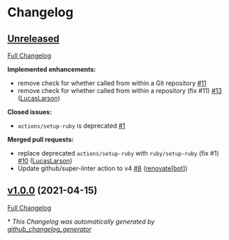 # Changelog

## [Unreleased](https://github.com/LucasLarson/git-default-branch/tree/HEAD)

[Full Changelog](https://github.com/LucasLarson/git-default-branch/compare/v1.0.0...HEAD)

**Implemented enhancements:**

- remove check for whether called from within a Git repository [\#11](https://github.com/LucasLarson/git-default-branch/issues/11)
- remove check for whether called from within a repository \(fix \#11\) [\#13](https://github.com/LucasLarson/git-default-branch/pull/13) ([LucasLarson](https://github.com/LucasLarson))

**Closed issues:**

- `actions/setup-ruby` is deprecated [\#1](https://github.com/LucasLarson/git-default-branch/issues/1)

**Merged pull requests:**

- replace deprecated `actions/setup-ruby` with `ruby/setup-ruby` \(fix \#1\) [\#10](https://github.com/LucasLarson/git-default-branch/pull/10) ([LucasLarson](https://github.com/LucasLarson))
- Update github/super-linter action to v4 [\#8](https://github.com/LucasLarson/git-default-branch/pull/8) ([renovate[bot]](https://github.com/apps/renovate))

## [v1.0.0](https://github.com/LucasLarson/git-default-branch/tree/v1.0.0) (2021-04-15)

[Full Changelog](https://github.com/LucasLarson/git-default-branch/compare/c52cf7779939b916f1a21a628d40cb745a10401e...v1.0.0)



\* *This Changelog was automatically generated by [github_changelog_generator](https://github.com/github-changelog-generator/github-changelog-generator)*
